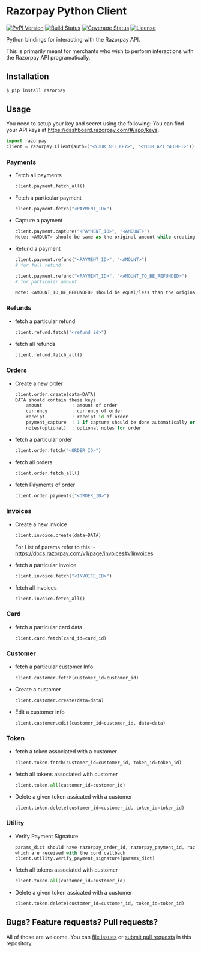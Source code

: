 # Razorpay Python Client

[![PyPI Version](https://img.shields.io/pypi/v/razorpay.svg?style=flat-square)](https://pypi.python.org/pypi/razorpay) [![Build Status](https://travis-ci.org/razorpay/razorpay-python.svg?branch=master)](https://travis-ci.org/razorpay/razorpay-python) [![Coverage Status](https://coveralls.io/repos/github/Razorpay/razorpay-python/badge.svg?branch=master)](https://coveralls.io/github/Razorpay/razorpay-python?branch=master) [![License](https://img.shields.io/:license-mit-blue.svg?style=flat-square)](https://opensource.org/licenses/MIT)

Python bindings for interacting with the Razorpay API. 

This is primarily meant for merchants who wish to perform interactions with the Razorpay API programatically.

## Installation

```sh
$ pip install razorpay
```

## Usage

You need to setup your key and secret using the following:
You can find your API keys at <https://dashboard.razorpay.com/#/app/keys>.

```py
import razorpay
client = razorpay.Client(auth=("<YOUR_API_KEY>", "<YOUR_API_SECRET>"))
```

### Payments

- Fetch all payments

    ```py
    client.payment.fetch_all()
    ```

- Fetch a particular payment

    ```py
    client.payment.fetch("<PAYMENT_ID>")
    ```

- Capture a payment

    ```py
    client.payment.capture("<PAYMENT_ID>", "<AMOUNT>")
    Note: <AMOUNT> should be same as the original amount while creating the payment
    ```

- Refund a payment

    ```py
    client.payment.refund("<PAYMENT_ID>", "<AMOUNT>") 
    # for full refund

    client.payment.refund("<PAYMENT_ID>", "<AMOUNT_TO_BE_REFUNDED>") 
    # for particular amount

    Note: <AMOUNT_TO_BE_REFUNDED> should be equal/less than the original amount
    ```

### Refunds

- fetch a particular refund

    ```py
    client.refund.fetch("<refund_id>")
    ```

- fetch all refunds
   
    ```py
    client.refund.fetch_all()
    ```

### Orders

- Create a new order

    ```py
    client.order.create(data=DATA)
    DATA should contain these keys
        amount           : amount of order
        currency         : currency of order
        receipt          : receipt id of order
        payment_capture  : 1 if capture should be done automatically or else 0
        notes(optional)  : optional notes for order
    ```

- fetch a particular order

    ```py
    client.order.fetch("<ORDER_ID>")
    ```

- fetch all orders 
   
    ```py
    client.order.fetch_all()
    ```

- fetch Payments of order 
   
    ```py
    client.order.payments("<ORDER_ID>")
    ```

### Invoices

- Create a new invoice

    ```py
    client.invoice.create(data=DATA)
    ```
    For List of params refer to this :-
    https://docs.razorpay.com/v1/page/invoices#v1invoices


- fetch a particular invoice

    ```py
    client.invoice.fetch("<INVOICE_ID>")
    ```

- fetch all invoices
   
    ```py
    client.invoice.fetch_all()
    ```

### Card

- fetch a particular card data

    ```py
    client.card.fetch(card_id=card_id)
    ```

### Customer

- fetch a particular customer Info

    ```py
    client.customer.fetch(customer_id=customer_id)
    ```

- Create a customer 

    ```py
    client.customer.create(data=data)
    ```

- Edit a customer info

    ```py
    client.customer.edit(customer_id=customer_id, data=data)
    ```

### Token

- fetch a token associated with a customer 

    ```py
    client.token.fetch(customer_id=customer_id, token_id=token_id)
    ```

- fetch all tokens associated with customer

    ```py
    client.token.all(customer_id=customer_id)
    ```

- Delete a given token assicated with a customer

    ```py
    client.token.delete(customer_id=customer_id, token_id=token_id)
    ```

### Utility

- Verify Payment Signature

    ```py
    params_dict should have razorpay_order_id, razorpay_payment_id, razorpay_signature
    which are received with the cord callback
    client.utility.verify_payment_signature(params_dict)
    ```

- fetch all tokens associated with customer

    ```py
    client.token.all(customer_id=customer_id)
    ```

- Delete a given token assicated with a customer

    ```py
    client.token.delete(customer_id=customer_id, token_id=token_id)
    ```


## Bugs? Feature requests? Pull requests?

All of those are welcome. You can [file issues][issues] or [submit pull requests][pulls] in this repository.

[issues]: https://github.com/razorpay/razorpay-python/issues
[pulls]: https://github.com/razorpay/razorpay-python/pulls
